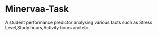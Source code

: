 # Minervaa-Task
A student performance predictor analysing various facts such as Stress Level,Study hours,Activity hours and etc.

